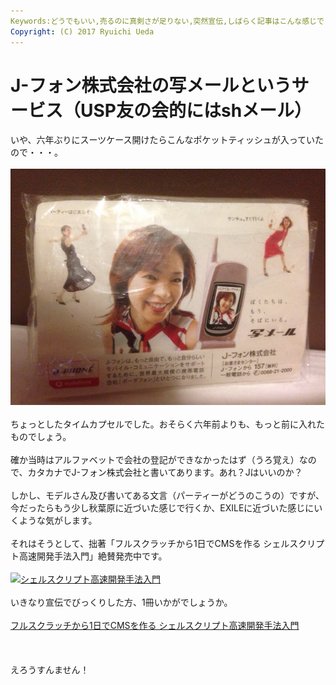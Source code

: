 ```yaml
---
Keywords:どうでもいい,売るのに真剣さが足りない,突然宣伝,しばらく記事はこんな感じで,シェルスクリプト高速開発手法
Copyright: (C) 2017 Ryuichi Ueda
---
```

# J-フォン株式会社の写メールというサービス（USP友の会的にはshメール）
いや、六年ぶりにスーツケース開けたらこんなポケットティッシュが入っていたので・・・。<br />
<br />
<a href="20140727-174741-64061488.jpg"><img src="20140727-174741-64061488.jpg" alt="20140727-174741-64061488.jpg" class="alignnone size-full" /></a><br />
<br />
ちょっとしたタイムカプセルでした。おそらく六年前よりも、もっと前に入れたものでしょう。<br />
<br />
確か当時はアルファベットで会社の登記ができなかったはず（うろ覚え）なので、カタカナでJ-フォン株式会社と書いてあります。あれ？Jはいいのか？<br />
<br />
しかし、モデルさん及び書いてある文言（パーティーがどうのこうの）ですが、今だったらもう少し秋葉原に近づいた感じで行くか、EXILEに近づいた感じにいくような気がします。<br />
<br />
それはそうとして、拙著「フルスクラッチから1日でCMSを作る シェルスクリプト高速開発手法入門」絶賛発売中です。<br />
<br />
<a href="シェルスクリプト_カバー最終.jpg"><img src="シェルスクリプト_カバー最終-232x300.jpg" alt="シェルスクリプト高速開発手法入門" width="232" height="300" class="aligncenter size-medium wp-image-3476" /></a><br />
<br />
いきなり宣伝でびっくりした方、1冊いかがでしょうか。<br />
<br />
<a href="http://www.amazon.co.jp/gp/product/4048660683/ref=as_li_ss_tl?ie=UTF8&camp=247&creative=7399&creativeASIN=4048660683&linkCode=as2&tag=ryuichiueda-22">フルスクラッチから1日でCMSを作る シェルスクリプト高速開発手法入門</a><img src="http://ir-jp.amazon-adsystem.com/e/ir?t=ryuichiueda-22&l=as2&o=9&a=4048660683" width="1" height="1" border="0" alt="" style="border:none !important; margin:0px !important;" /><br />
<br />
<br />
<br />
えろうすんません！
